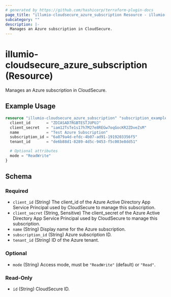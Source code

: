 ```yaml
---
# generated by https://github.com/hashicorp/terraform-plugin-docs
page_title: "illumio-cloudsecure_azure_subscription Resource - illumio-cloudsecure"
subcategory: ""
description: |-
  Manages an Azure subscription in CloudSecure.
---
```


# illumio-cloudsecure_azure_subscription (Resource)

Manages an Azure subscription in CloudSecure.

## Example Usage

```terraform
resource "illumio-cloudsecure_azure_subscription" "subscription_example" {
  client_id       = "ZDIASAD7RGBTESTJUPUJ"
  client_secret   = "iam12TsTe1s17h7M27e8REGw7oqGocKR2ZDveZsM"
  name            = "Test Azure Subscription"
  subscription_id = "6a879a4d-efdc-4b07-ad91-1919203356f5"
  tenant_id       = "de6b88d1-8289-4d5c-9453-f5c003e8dd51"

  # Optional attributes
  mode = "ReadWrite"
}
```

<!-- schema generated by tfplugindocs -->
## Schema

### Required

- `client_id` (String) The client_id of the Azure Active Directory App Service Principal used by CloudSecure to manage this subscription.
- `client_secret` (String, Sensitive) The client_secret of the Azure Active Directory App Service Principal used by CloudSecure to manage this subscription.
- `name` (String) Display name for the Azure subscription.
- `subscription_id` (String) Azure subscription ID.
- `tenant_id` (String) ID of the Azure tenant.

### Optional

- `mode` (String) Access mode, must be `"ReadWrite"` (default) or `"Read"`.

### Read-Only

- `id` (String) CloudSecure ID.
